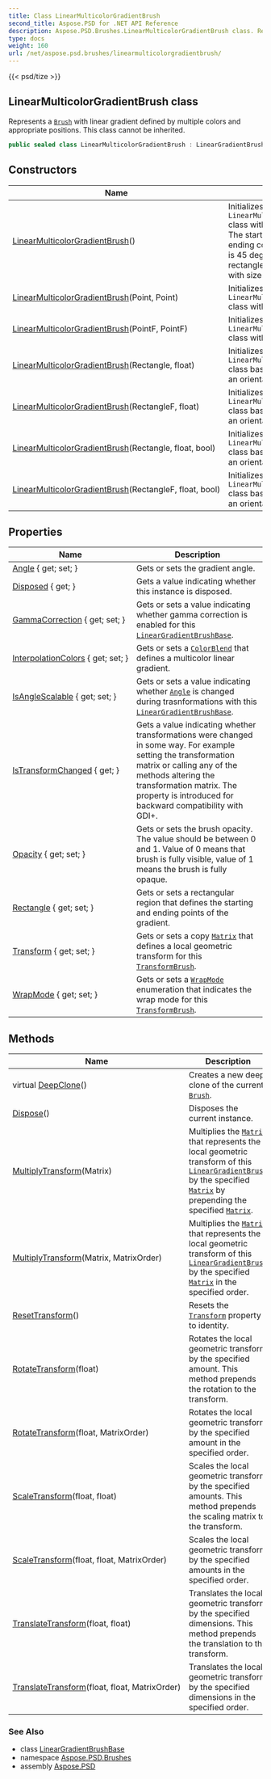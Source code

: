 ```yaml
---
title: Class LinearMulticolorGradientBrush
second_title: Aspose.PSD for .NET API Reference
description: Aspose.PSD.Brushes.LinearMulticolorGradientBrush class. Represents a Brush with linear gradient defined by multiple colors and appropriate positions. This class cannot be inherited
type: docs
weight: 160
url: /net/aspose.psd.brushes/linearmulticolorgradientbrush/
---
```

{{< psd/tize >}}
## LinearMulticolorGradientBrush class

Represents a [`Brush`](../../aspose.psd/brush/) with linear gradient defined by multiple colors and appropriate positions. This class cannot be inherited.

```csharp
public sealed class LinearMulticolorGradientBrush : LinearGradientBrushBase
```

## Constructors

| Name | Description |
| --- | --- |
| [LinearMulticolorGradientBrush](linearmulticolorgradientbrush/#constructor)() | Initializes a new instance of the `LinearMulticolorGradientBrush` class with default parameters. The starting color is black, the ending color is white, the angle is 45 degrees and the rectangle is located in (0,0) with size (1,1). |
| [LinearMulticolorGradientBrush](linearmulticolorgradientbrush/#constructor_1)(Point, Point) | Initializes a new instance of the `LinearMulticolorGradientBrush` class with the specified points. |
| [LinearMulticolorGradientBrush](linearmulticolorgradientbrush/#constructor_2)(PointF, PointF) | Initializes a new instance of the `LinearMulticolorGradientBrush` class with the specified points. |
| [LinearMulticolorGradientBrush](linearmulticolorgradientbrush/#constructor_3)(Rectangle, float) | Initializes a new instance of the `LinearMulticolorGradientBrush` class based on a rectangle and an orientation angle. |
| [LinearMulticolorGradientBrush](linearmulticolorgradientbrush/#constructor_5)(RectangleF, float) | Initializes a new instance of the `LinearMulticolorGradientBrush` class based on a rectangle and an orientation angle. |
| [LinearMulticolorGradientBrush](linearmulticolorgradientbrush/#constructor_4)(Rectangle, float, bool) | Initializes a new instance of the `LinearMulticolorGradientBrush` class based on a rectangle and an orientation angle. |
| [LinearMulticolorGradientBrush](linearmulticolorgradientbrush/#constructor_6)(RectangleF, float, bool) | Initializes a new instance of the `LinearMulticolorGradientBrush` class based on a rectangle and an orientation angle. |

## Properties

| Name | Description |
| --- | --- |
| [Angle](../../aspose.psd.brushes/lineargradientbrushbase/angle/) { get; set; } | Gets or sets the gradient angle. |
| [Disposed](../../aspose.psd/disposableobject/disposed/) { get; } | Gets a value indicating whether this instance is disposed. |
| [GammaCorrection](../../aspose.psd.brushes/lineargradientbrushbase/gammacorrection/) { get; set; } | Gets or sets a value indicating whether gamma correction is enabled for this [`LinearGradientBrushBase`](../lineargradientbrushbase/). |
| [InterpolationColors](../../aspose.psd.brushes/linearmulticolorgradientbrush/interpolationcolors/) { get; set; } | Gets or sets a [`ColorBlend`](../../aspose.psd/colorblend/) that defines a multicolor linear gradient. |
| [IsAngleScalable](../../aspose.psd.brushes/lineargradientbrushbase/isanglescalable/) { get; set; } | Gets or sets a value indicating whether [`Angle`](../lineargradientbrushbase/angle/) is changed during trasnformations with this [`LinearGradientBrushBase`](../lineargradientbrushbase/). |
| [IsTransformChanged](../../aspose.psd.brushes/transformbrush/istransformchanged/) { get; } | Gets a value indicating whether transformations were changed in some way. For example setting the transformation matrix or calling any of the methods altering the transformation matrix. The property is introduced for backward compatibility with GDI+. |
| [Opacity](../../aspose.psd/brush/opacity/) { get; set; } | Gets or sets the brush opacity. The value should be between 0 and 1. Value of 0 means that brush is fully visible, value of 1 means the brush is fully opaque. |
| [Rectangle](../../aspose.psd.brushes/lineargradientbrushbase/rectangle/) { get; set; } | Gets or sets a rectangular region that defines the starting and ending points of the gradient. |
| [Transform](../../aspose.psd.brushes/transformbrush/transform/) { get; set; } | Gets or sets a copy [`Matrix`](../../aspose.psd/matrix/) that defines a local geometric transform for this [`TransformBrush`](../transformbrush/). |
| [WrapMode](../../aspose.psd.brushes/transformbrush/wrapmode/) { get; set; } | Gets or sets a [`WrapMode`](../../aspose.psd/wrapmode/) enumeration that indicates the wrap mode for this [`TransformBrush`](../transformbrush/). |

## Methods

| Name | Description |
| --- | --- |
| virtual [DeepClone](../../aspose.psd/brush/deepclone/)() | Creates a new deep clone of the current [`Brush`](../../aspose.psd/brush/). |
| [Dispose](../../aspose.psd/disposableobject/dispose/)() | Disposes the current instance. |
| [MultiplyTransform](../../aspose.psd.brushes/transformbrush/multiplytransform/)(Matrix) | Multiplies the [`Matrix`](../../aspose.psd/matrix/) that represents the local geometric transform of this [`LinearGradientBrush`](../lineargradientbrush/) by the specified [`Matrix`](../../aspose.psd/matrix/) by prepending the specified [`Matrix`](../../aspose.psd/matrix/). |
| [MultiplyTransform](../../aspose.psd.brushes/transformbrush/multiplytransform/)(Matrix, MatrixOrder) | Multiplies the [`Matrix`](../../aspose.psd/matrix/) that represents the local geometric transform of this [`LinearGradientBrush`](../lineargradientbrush/) by the specified [`Matrix`](../../aspose.psd/matrix/) in the specified order. |
| [ResetTransform](../../aspose.psd.brushes/transformbrush/resettransform/)() | Resets the [`Transform`](../transformbrush/transform/) property to identity. |
| [RotateTransform](../../aspose.psd.brushes/transformbrush/rotatetransform/)(float) | Rotates the local geometric transform by the specified amount. This method prepends the rotation to the transform. |
| [RotateTransform](../../aspose.psd.brushes/transformbrush/rotatetransform/)(float, MatrixOrder) | Rotates the local geometric transform by the specified amount in the specified order. |
| [ScaleTransform](../../aspose.psd.brushes/transformbrush/scaletransform/)(float, float) | Scales the local geometric transform by the specified amounts. This method prepends the scaling matrix to the transform. |
| [ScaleTransform](../../aspose.psd.brushes/transformbrush/scaletransform/)(float, float, MatrixOrder) | Scales the local geometric transform by the specified amounts in the specified order. |
| [TranslateTransform](../../aspose.psd.brushes/transformbrush/translatetransform/)(float, float) | Translates the local geometric transform by the specified dimensions. This method prepends the translation to the transform. |
| [TranslateTransform](../../aspose.psd.brushes/transformbrush/translatetransform/)(float, float, MatrixOrder) | Translates the local geometric transform by the specified dimensions in the specified order. |

### See Also

* class [LinearGradientBrushBase](../lineargradientbrushbase/)
* namespace [Aspose.PSD.Brushes](../../aspose.psd.brushes/)
* assembly [Aspose.PSD](../../)


